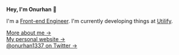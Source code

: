 **Hey, I'm Onurhan** 👋

I'm a [Front-end Engineer](https://www.linkedin.com/in/suyalcinkaya/). I'm currently developing things at [Utilify](https://utilify.xyz).

[More about me &rarr;](https://onurhan.dev/about)<br />
[My personal website &rarr;](https://onurhan.dev)<br />
[@onurhan1337 on Twitter &rarr;](https://twitter.com/onurhan1337)
